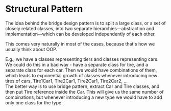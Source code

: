 # Structural Pattern

The idea behind the bridge design pattern is to split a large class, or a set of closely related classes, into two separate hierarchies—abstraction and implementation—which can be developed independently of each other.

This comes very naturally in most of the cases, because that's how we usually think about OOP.

E.g., we have a classes representing tiers and classes representing cars.\
We could do this in a bad way - have a separate class for tire, and a separate class for each car. Then we would have combinations of them, which leads to exponential growth of classes whenever introducing new tires of cars, Tire1Car1, Tire2Car1, Tire2Car1, Tire2Car2, ...\
The better way is to use bridge pattern, extract Car and Tire classes, and then put Tire reference inside the Car. This will give us the same number of combinations, but whenever introducing a new type we would have to add only one class for the type.  
